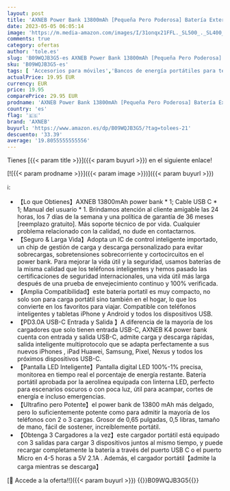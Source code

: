 ```yaml
---
layout: post
title: 'AXNEB Power Bank 13800mAh [Pequeña Pero Poderosa] Batería Externa USB C In & out 3A Cargador Portátil de Alta Velocidad con Linterna Batería Portátil para iPhone 14/13 Samsung Huawei Xiaomi etc.'
date: 2023-05-05 06:05:14
image: 'https://m.media-amazon.com/images/I/31onqx21FFL._SL500_._SL400_.jpg'
comments: true
category: ofertas
author: 'tole.es'
slug: 'B09WQJB3G5-es AXNEB Power Bank 13800mAh [Pequeña Pero Poderosa] Batería...'
sku: 'B09WQJB3G5-es'
tags: [ 'Accesorios para móviles','Bancos de energía portátiles para teléfonos móviles','Cargadores para móviles','Comunicación móvil y accesorios','Electrónica','axneb','iphone','🇪🇸', ]
actualPrice: 19.95 EUR
currency: EUR
price: 19.95
comparePrice: 29.95 EUR
prodname: 'AXNEB Power Bank 13800mAh [Pequeña Pero Poderosa] Batería Externa USB C In & out 3A Cargador Portátil de Alta Velocidad con Linterna Batería Portátil para iPhone 14/13 Samsung Huawei Xiaomi etc.'
country: 'es'
flag: '🇪🇸'
brand: 'AXNEB'
buyurl: 'https://www.amazon.es/dp/B09WQJB3G5/?tag=tolees-21'
descuento: '33.39'
average: '19.8055555555556'
---
```


Tienes [{{< param title >}}]({{< param buyurl >}}) en el siguiente enlace!

[![{{< param prodname >}}]({{< param image >}})]({{< param buyurl >}})

ℹ️:

- 【Lo que Obtienes】AXNEB 13800mAh power bank * 1; Cable USB C * 1; Manual del usuario * 1. Brindamos atención al cliente amigable las 24 horas, los 7 días de la semana y una política de garantía de 36 meses [reemplazo gratuito]. Más soporte técnico de por vida. Cualquier problema relacionado con la calidad, no dude en contactarnos.
- 【Seguro & Larga Vida】Adopta un IC de control inteligente importado, un chip de gestión de carga y descarga personalizado para evitar sobrecargas, sobretensiones sobrecorriente y cortocircuitos en el power bank. Para mejorar la vida útil y la seguridad, usamos baterías de la misma calidad que los teléfonos inteligentes y hemos pasado las certificaciones de seguridad internacionales, una vida útil más larga después de una prueba de envejecimiento continuo y 100% verificada.
- 【Amplia Compatibilidad】este bateria portatil es muy compacto, no solo son para carga portátil sino también en el hogar, lo que los convierte en los favoritos para viajar. Compatible con teléfonos inteligentes y tabletas iPhone y Android y todos los dispositivos USB.
- 【PD3.0A USB-C Entrada y Salida 】A diferencia de la mayoría de los cargadores que solo tienen entrada USB-C, AXNEB K4 power bank cuenta con entrada y salida USB-C, admite carga y descarga rápidas, salida inteligente multiprotocolo que se adapta perfectamente a sus nuevos iPhones , iPad Huawei, Samsung, Pixel, Nexus y todos los próximos dispositivos USB-C.
- 【Pantalla LED Inteligente】Pantalla digital LED 100%-1% precisa, monitorea en tiempo real el porcentaje de energía restante. Batería portátil aprobada por la aerolínea equipada con linterna LED, perfecto para escenarios oscuros o con poca luz, útil para acampar, cortes de energía e incluso emergencias.
- 【Ultrafino pero Potente】el power bank de 13800 mAh más delgado, pero lo suficientemente potente como para admitir la mayoría de los teléfonos con 2 o 3 cargas. Grosor de 0,65 pulgadas, 0,5 libras, tamaño de mano, fácil de sostener, increíblemente portátil.
- 【Obtenga 3 Cargadores a la vez】este cargador portátil está equipado con 3 salidas para cargar 3 dispositivos juntos al mismo tiempo, y puede recargar completamente la batería a través del puerto USB C o el puerto Micro en 4-5 horas a 5V 2.1A . Además, el cargador portátil【admite la carga mientras se descarga】

[🛒 Accede a la oferta!!]({{< param buyurl >}})
{{<world>}}B09WQJB3G5{{</world>}}

